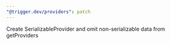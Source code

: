 ```yaml
---
"@trigger.dev/providers": patch
---
```


Create SerializableProvider and omit non-serializable data from getProviders

